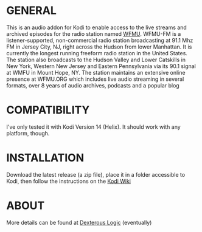 # GENERAL

This is an audio addon for Kodi to enable access to the live streams and archived episodes for the radio station named [WFMU](http://wfmu.org). WFMU-FM is a listener-supported, non-commercial radio station broadcasting at 91.1 Mhz FM in Jersey City, NJ, right across the Hudson from lower Manhattan. It is currently the longest running freeform radio station in the United States. The station also broadcasts to the Hudson Valley and Lower Catskills in New York, Western New Jersey and Eastern Pennsylvania via its 90.1 signal at WMFU in Mount Hope, NY. The station maintains an extensive online presence at WFMU.ORG which includes live audio streaming in several formats, over 8 years of audio archives, podcasts and a popular blog

# COMPATIBILITY

I've only tested it with Kodi Version 14 (Helix). It should work with any platform, though.

# INSTALLATION

Download the latest release (a zip file), place it in a folder accessible to Kodi, then follow the instructions on the [Kodi Wiki](http://kodi.wiki/view/HOW-TO:Install_add-ons_from_zip_files)

# ABOUT

More details can be found at [Dexterous Logic](http://dexterouslogic.com) (eventually)
